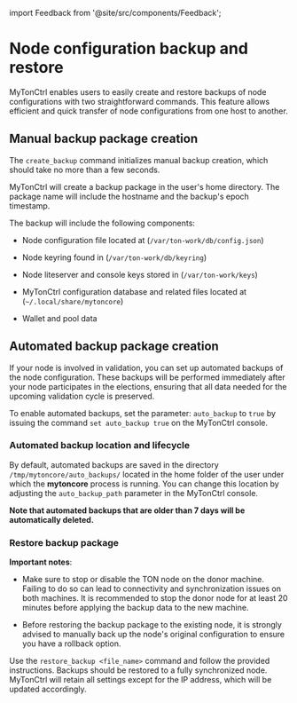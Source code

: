 import Feedback from '@site/src/components/Feedback';

# Node configuration backup and restore

MyTonCtrl enables users to easily create and restore backups of node configurations with two straightforward commands. This feature allows efficient and quick transfer of node configurations from one host to another.

## Manual backup package creation

The `create_backup` command initializes manual backup creation, which should take no more than a few seconds.

MyTonCtrl will create a backup package in the user's home directory. The package name will include the hostname and the backup's epoch timestamp.

The backup will include the following components:

* Node configuration file located at (`/var/ton-work/db/config.json`)

* Node keyring found in (`/var/ton-work/db/keyring`)

* Node liteserver and console keys stored in (`/var/ton-work/keys`)

* MyTonCtrl configuration database and related files located at (`~/.local/share/mytoncore`)

* Wallet and pool data

## Automated backup package creation

If your node is involved in validation, you can set up automated backups of the node configuration. These backups will be performed immediately after your node participates in the elections, ensuring that all data needed for the upcoming validation cycle is preserved.

To enable automated backups, set the parameter: `auto_backup` to `true` by issuing the command `set auto_backup true` on the MyTonCtrl console.

### Automated backup location and lifecycle

By default, automated backups are saved in the directory `/tmp/mytoncore/auto_backups/` located in the home folder of the user under which the **mytoncore** process is running. You can change this location by adjusting the `auto_backup_path` parameter in the MyTonCtrl console.

**Note that automated backups that are older than 7 days will be automatically deleted.**

### Restore backup package

**Important notes**:

* Make sure to stop or disable the TON node on the donor machine. Failing to do so can lead to connectivity and synchronization issues on both machines. It is recommended to stop the donor node for at least 20 minutes before applying the backup data to the new machine.

* Before restoring the backup package to the existing node, it is strongly advised to manually back up the node's original configuration to ensure you have a rollback option.

Use the `restore_backup <file_name>` command and follow the provided instructions. Backups should be restored to a fully synchronized node. MyTonCtrl will retain all settings except for the IP address, which will be updated accordingly.

<Feedback />

